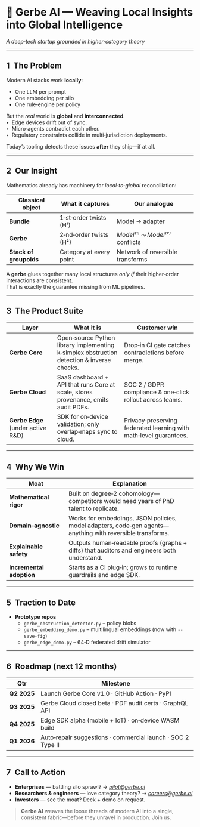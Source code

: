 # 🌾 Gerbe AI — Weaving Local Insights into Global Intelligence
*A deep‑tech startup grounded in higher‑category theory*

---

## 1 The Problem  
Modern AI stacks work **locally**:

* One LLM per prompt  
* One embedding per silo  
* One rule‑engine per policy

But the *real* world is **global** and **interconnected**.  
‣ Edge devices drift out of sync.  
‣ Micro‑agents contradict each other.  
‣ Regulatory constraints collide in multi‑jurisdiction deployments.

Today’s tooling detects these issues **after** they ship—if at all.

---

## 2 Our Insight  
Mathematics already has machinery for *local‑to‑global* reconciliation:

| Classical object | What it captures | Our analogue |
|------------------|------------------|--------------|
| **Bundle** | 1‑st‑order twists (H¹) | Model → adapter |
| **Gerbe** | 2‑nd‑order twists (H²) | *Model⁽¹⁾ ⤳ Model⁽²⁾* conflicts |
| **Stack of groupoids** | Category at every point | Network of reversible transforms |

A **gerbe** glues together many local structures *only if* their higher‑order interactions are consistent.  
That is exactly the guarantee missing from ML pipelines.

---

## 3 The Product Suite

| Layer | What it is | Customer win |
|-------|------------|--------------|
| **Gerbe Core** | Open‑source Python library implementing k‑simplex obstruction detection & inverse checks. | Drop‑in CI gate catches contradictions before merge. |
| **Gerbe Cloud** | SaaS dashboard + API that runs Core at scale, stores provenance, emits audit PDFs. | SOC 2 / GDPR compliance & one‑click rollout across teams. |
| **Gerbe Edge** (under active R&D) | SDK for on‑device validation; only overlap‑maps sync to cloud. | Privacy‑preserving federated learning with math‑level guarantees. |

---

## 4 Why We Win  

| Moat | Explanation |
|------|-------------|
| **Mathematical rigor** | Built on degree‑2 cohomology—competitors would need years of PhD talent to replicate. |
| **Domain‑agnostic** | Works for embeddings, JSON policies, model adapters, code‑gen agents—anything with reversible transforms. |
| **Explainable safety** | Outputs human‑readable proofs (graphs + diffs) that auditors and engineers both understand. |
| **Incremental adoption** | Starts as a CI plug‑in; grows to runtime guardrails and edge SDK. |

---

## 5 Traction to Date  

* **Prototype repos**  
  * `gerbe_obstruction_detector.py` – policy blobs  
  * `gerbe_embedding_demo.py` – multilingual embeddings (now with `--save-fig`)  
  * `gerbe_edge_demo.py` – 64‑D federated drift simulator


---

## 6 Roadmap (next 12 months)

| Qtr | Milestone |
|-----|-----------|
| **Q2 2025** | Launch Gerbe Core v1.0 · GitHub Action · PyPI |
| **Q3 2025** | Gerbe Cloud closed beta · PDF audit certs · GraphQL API |
| **Q4 2025** | Edge SDK alpha (mobile + IoT) · on‑device WASM build |
| **Q1 2026** | Auto‑repair suggestions · commercial launch · SOC 2 Type II |

---

## 7 Call to Action

* **Enterprises** — battling silo sprawl? → *pilot@gerbe.ai*  
* **Researchers & engineers** — love category theory? → *careers@gerbe.ai*  
* **Investors** — see the moat? Deck + demo on request.

> **Gerbe AI** weaves the loose threads of modern AI into a single, consistent fabric—before they unravel in production. Join us.